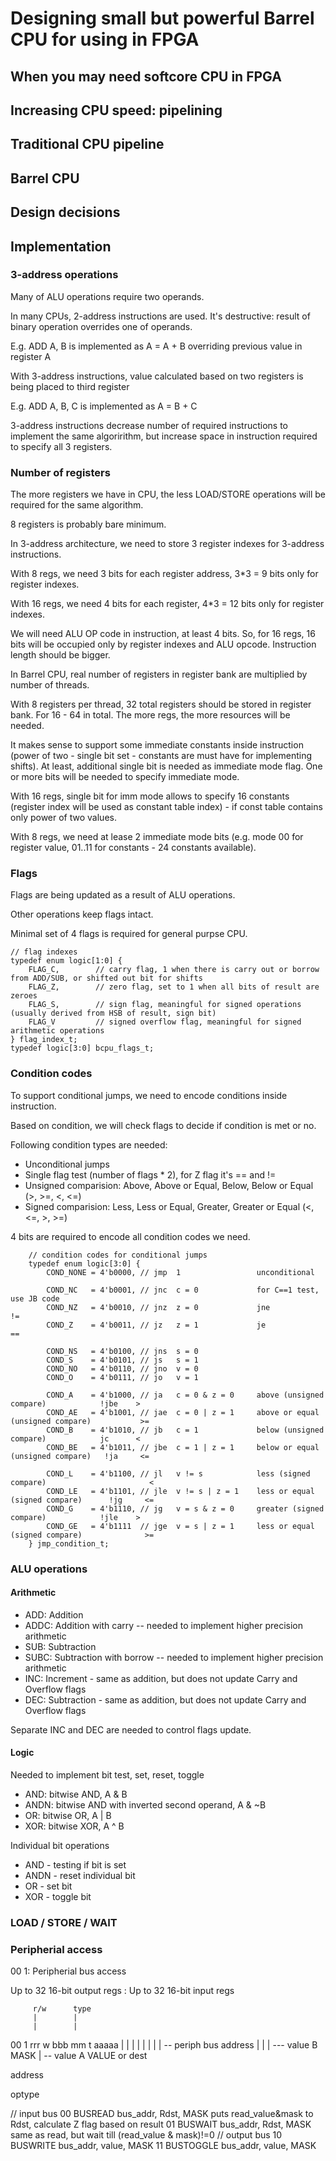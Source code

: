 # Designing small but powerful Barrel CPU for using in FPGA

## When you may need softcore CPU in FPGA


## Increasing CPU speed: pipelining

## Traditional CPU pipeline

## Barrel CPU


## Design decisions


## Implementation


### 3-address operations

Many of ALU operations require two operands.

In many CPUs, 2-address instructions are used. It's destructive: result of binary operation overrides one of operands.

E.g. ADD A, B is implemented as A = A + B overriding previous value in register A


With 3-address instructions, value calculated based on two registers is being placed to third register

E.g. ADD A, B, C is implemented as A = B + C

3-address instructions decrease number of required instructions to implement the same algoririthm, but increase space in instruction required to specify all 3 registers.


### Number of registers

The more registers we have in CPU, the less LOAD/STORE operations will be required for the same algorithm.

8 registers is probably bare minimum.



In 3-address architecture, we need to store 3 register indexes for 3-address instructions.

With 8 regs, we need 3 bits for each register address, 3*3 = 9 bits only for register indexes.

With 16 regs, we need 4 bits for each register, 4*3 = 12 bits only for register indexes.

We will need ALU OP code in instruction, at least 4 bits. So, for 16 regs, 16 bits will be occupied only by register indexes and ALU opcode. Instruction length should be bigger.

In Barrel CPU, real number of registers in register bank are multiplied by number of threads.

With 8 registers per thread, 32 total registers should be stored in register bank. For 16 - 64 in total. The more regs, the more resources will be needed.

It makes sense to support some immediate constants inside instruction (power of two - single bit set - constants are must have for implementing shifts). At least, additional single bit is needed as immediate mode flag. One or more bits will be needed to specify immediate mode.

With 16 regs, single bit for imm mode allows to specify 16 constants (register index will be used as constant table index) - if const table contains only power of two values.

With 8 regs, we need at lease 2 immediate mode bits (e.g. mode 00 for register value, 01..11 for constants - 24 constants available).



### Flags

Flags are being updated as a result of ALU operations.

Other operations keep flags intact.

Minimal set of 4 flags is required for general purpse CPU.


	// flag indexes
	typedef enum logic[1:0] {
		FLAG_C,        // carry flag, 1 when there is carry out or borrow from ADD/SUB, or shifted out bit for shifts
		FLAG_Z,        // zero flag, set to 1 when all bits of result are zeroes
		FLAG_S,        // sign flag, meaningful for signed operations (usually derived from HSB of result, sign bit)
		FLAG_V         // signed overflow flag, meaningful for signed arithmetic operations
	} flag_index_t;
	typedef logic[3:0] bcpu_flags_t;



### Condition codes

To support conditional jumps, we need to encode conditions inside instruction.

Based on condition, we will check flags to decide if condition is met or no.

Following condition types are needed:

* Unconditional jumps
* Single flag test (number of flags * 2), for Z flag it's == and !=
* Unsigned comparision: Above, Above or Equal, Below, Below or Equal (>, >=, <, <=)
* Signed comparision: Less, Less or Equal, Greater, Greater or Equal (<, <=, >, >=)

4 bits are required to encode all condition codes we need.


		// condition codes for conditional jumps
		typedef enum logic[3:0] {
			COND_NONE = 4'b0000, // jmp  1                 unconditional
			
			COND_NC   = 4'b0001, // jnc  c = 0             for C==1 test, use JB code
			COND_NZ   = 4'b0010, // jnz  z = 0             jne                                        !=
			COND_Z    = 4'b0011, // jz   z = 1             je                                         ==

			COND_NS   = 4'b0100, // jns  s = 0
			COND_S    = 4'b0101, // js   s = 1
			COND_NO   = 4'b0110, // jno  v = 0
			COND_O    = 4'b0111, // jo   v = 1

			COND_A    = 4'b1000, // ja   c = 0 & z = 0     above (unsigned compare)            !jbe    >
			COND_AE   = 4'b1001, // jae  c = 0 | z = 1     above or equal (unsigned compare)           >=
			COND_B    = 4'b1010, // jb   c = 1             below (unsigned compare)            jc      <
			COND_BE   = 4'b1011, // jbe  c = 1 | z = 1     below or equal (unsigned compare)   !ja     <=

			COND_L    = 4'b1100, // jl   v != s            less (signed compare)                       <
			COND_LE   = 4'b1101, // jle  v != s | z = 1    less or equal (signed compare)      !jg     <=
			COND_G    = 4'b1110, // jg   v = s & z = 0     greater (signed compare)            !jle    >
			COND_GE   = 4'b1111  // jge  v = s | z = 1     less or equal (signed compare)              >=
		} jmp_condition_t;


### ALU operations

#### Arithmetic

* ADD: Addition
* ADDC: Addition with carry -- needed to implement higher precision arithmetic
* SUB: Subtraction
* SUBC: Subtraction with borrow -- needed to implement higher precision arithmetic
* INC: Increment - same as addition, but does not update Carry and Overflow flags
* DEC: Subtraction - same as addition, but does not update Carry and Overflow flags

Separate INC and DEC are needed to control flags update.


#### Logic

Needed to implement bit test, set, reset, toggle

* AND: bitwise AND, A & B
* ANDN: bitwise AND with inverted second operand, A & ~B
* OR: bitwise OR, A | B
* XOR: bitwise XOR, A ^ B

Individual bit operations

* AND - testing if bit is set
* ANDN - reset individual bit
* OR - set bit
* XOR - toggle bit


### LOAD / STORE / WAIT

### Peripherial access

00 1: Peripherial bus access

Up to 32 16-bit output regs : 
Up to 32 16-bit input regs


         r/w      type
		 |        |  
         |        |  
00 1 rrr w bbb mm t aaaaa
     |     |        | 
     |     |        |
     |     |         -- periph bus address
     |     |
     |      --- value B   MASK
     |
	  -- value A    VALUE or dest

address

optype

// input bus
00 BUSREAD   bus_addr, Rdst, MASK          puts read_value&mask to Rdst, calculate Z flag based on result
01 BUSWAIT   bus_addr, Rdst, MASK          same as read, but wait till (read_value & mask)!=0
// output bus
10 BUSWRITE  bus_addr, value, MASK
11 BUSTOGGLE bus_addr, value, MASK




